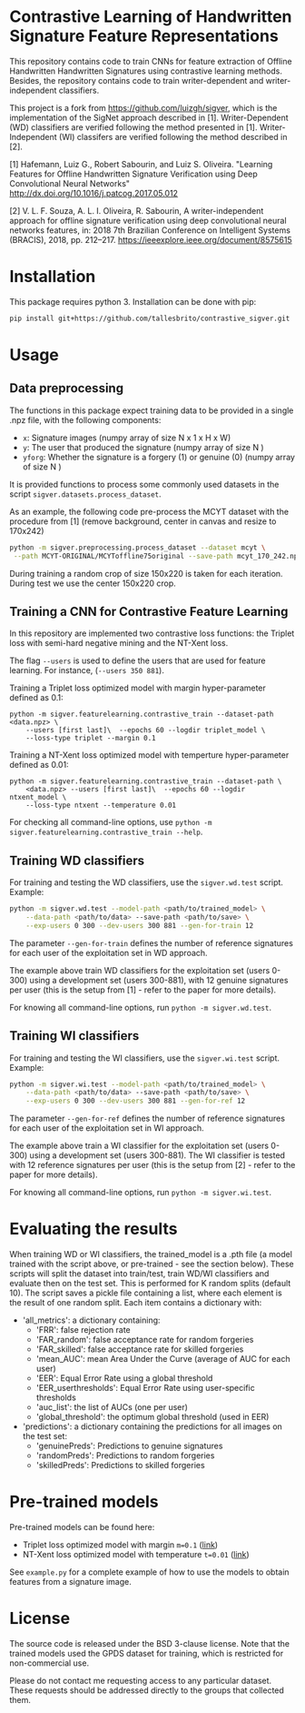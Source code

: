 # Contrastive Learning of Handwritten Signature Feature Representations

This repository contains code to train CNNs for feature extraction of Offline Handwritten Handwritten Signatures using contrastive learning methods. Besides, the repository contains code to train writer-dependent and writer-independent classifiers.

This project is a fork from https://github.com/luizgh/sigver, which is the implementation of the SigNet approach described in [1]. Writer-Dependent (WD) classifiers are verified following the method presented in [1]. Writer-Independent (WI) classifers are verified following the method described in [2].

[1] Hafemann, Luiz G., Robert Sabourin, and Luiz S. Oliveira. "Learning Features for Offline Handwritten Signature Verification using Deep Convolutional Neural Networks" http://dx.doi.org/10.1016/j.patcog.2017.05.012

[2] V. L. F. Souza, A. L. I. Oliveira, R. Sabourin, A writer-independent approach for offline signature verification using deep convolutional neural networks features, in: 2018 7th Brazilian Conference on
Intelligent Systems (BRACIS), 2018, pp. 212–217. https://ieeexplore.ieee.org/document/8575615

# Installation

This package requires python 3. Installation can be done with pip:

```bash
pip install git+https://github.com/tallesbrito/contrastive_sigver.git
```

# Usage

## Data preprocessing

The functions in this package expect training data to be provided in a single .npz file, with the following components:

* ```x```: Signature images (numpy array of size N x 1 x H x W)
* ```y```: The user that produced the signature (numpy array of size N )
* ```yforg```: Whether the signature is a forgery (1) or genuine (0) (numpy array of size N )

It is provided functions to process some commonly used datasets in the script ```sigver.datasets.process_dataset```. 

As an example, the following code pre-process the MCYT dataset with the procedure from [1] (remove background, center in canvas and resize to 170x242)

```bash
python -m sigver.preprocessing.process_dataset --dataset mcyt \
 --path MCYT-ORIGINAL/MCYToffline75original --save-path mcyt_170_242.npz
```

During training a random crop of size 150x220 is taken for each iteration. During test we use the center 150x220 crop.

## Training a CNN for Contrastive Feature Learning

In this repository are implemented two contrastive loss functions: the Triplet loss with semi-hard negative mining and the NT-Xent loss.

The flag ```--users``` is used to define the users that are used for feature learning. For instance, (```--users 350 881```). 

Training a Triplet loss optimized model with margin hyper-parameter defined as 0.1:

```
python -m sigver.featurelearning.contrastive_train --dataset-path  <data.npz> \
    --users [first last]\  --epochs 60 --logdir triplet_model \
    --loss-type triplet --margin 0.1
```

Training a NT-Xent loss optimized model with temperture hyper-parameter defined as 0.01:

```
python -m sigver.featurelearning.contrastive_train --dataset-path \
    <data.npz> --users [first last]\  --epochs 60 --logdir ntxent_model \
    --loss-type ntxent --temperature 0.01   
```

For checking all command-line options, use ```python -m sigver.featurelearning.contrastive_train --help```. 

## Training WD classifiers

For training and testing the WD classifiers, use the ```sigver.wd.test``` script. Example:

```bash
python -m sigver.wd.test --model-path <path/to/trained_model> \
    --data-path <path/to/data> --save-path <path/to/save> \
    --exp-users 0 300 --dev-users 300 881 --gen-for-train 12
```
The parameter ```--gen-for-train``` defines the number of reference signatures for each user of the exploitation set in WD approach.

The example above train WD classifiers for the exploitation set (users 0-300) using a development
set (users 300-881), with 12 genuine signatures per user (this is the setup from [1] - refer to 
the paper for more details). 

For knowing all command-line options, run ```python -m sigver.wd.test```.

## Training WI classifiers

For training and testing the WI classifiers, use the ```sigver.wi.test``` script. Example:

```bash
python -m sigver.wi.test --model-path <path/to/trained_model> \
    --data-path <path/to/data> --save-path <path/to/save> \
    --exp-users 0 300 --dev-users 300 881 --gen-for-ref 12
```

The parameter ```--gen-for-ref``` defines the number of reference signatures for each user of the exploitation set in WI approach.

The example above train a WI classifier for the exploitation set (users 0-300) using a development
set (users 300-881). The WI classifier is tested with 12 reference signatures per user (this is the setup from [2] - refer to the paper for more details). 

For knowing all command-line options, run ```python -m sigver.wi.test```.

# Evaluating the results

When training WD or WI classifiers, the trained_model is a .pth file (a model trained with the script above, or pre-trained - see the section below). These scripts will split the dataset into train/test, train WD/WI classifiers and evaluate then on the test set. This is performed for K random splits (default 10). The script saves a pickle file containing a list, where each element is the result  of one random split. Each item contains a dictionary with:

* 'all_metrics': a dictionary containing:
  * 'FRR': false rejection rate
  * 'FAR_random': false acceptance rate for random forgeries
  * 'FAR_skilled': false acceptance rate for skilled forgeries
  * 'mean_AUC': mean Area Under the Curve (average of AUC for each user)
  * 'EER': Equal Error Rate using a global threshold
  * 'EER_userthresholds': Equal Error Rate using user-specific thresholds
  * 'auc_list': the list of AUCs (one per user)
  * 'global_threshold': the optimum global threshold (used in EER)
* 'predictions': a dictionary containing the predictions for all images on the test set:
  * 'genuinePreds': Predictions to genuine signatures
  * 'randomPreds': Predictions to random forgeries
  * 'skilledPreds': Predictions to skilled forgeries

# Pre-trained models

Pre-trained models can be found here: 
* Triplet loss optimized model with margin ```m=0.1```  ([link](https://github.com/tallesbrito/contrastive_sigver/raw/main/models/triplet_01/model.pth))
* NT-Xent loss optimized model with temperature ```t=0.01``` ([link](https://github.com/tallesbrito/contrastive_sigver/raw/main/models/ntxent_001/model.pth))

See ```example.py``` for a complete example of how to use the models to obtain features from a signature image. 

# License

The source code is released under the BSD 3-clause license. Note that the trained models used the GPDS dataset for training, which is restricted for non-commercial use.  

Please do not contact me requesting access to any particular dataset. These requests should be addressed directly to the groups that collected them.
